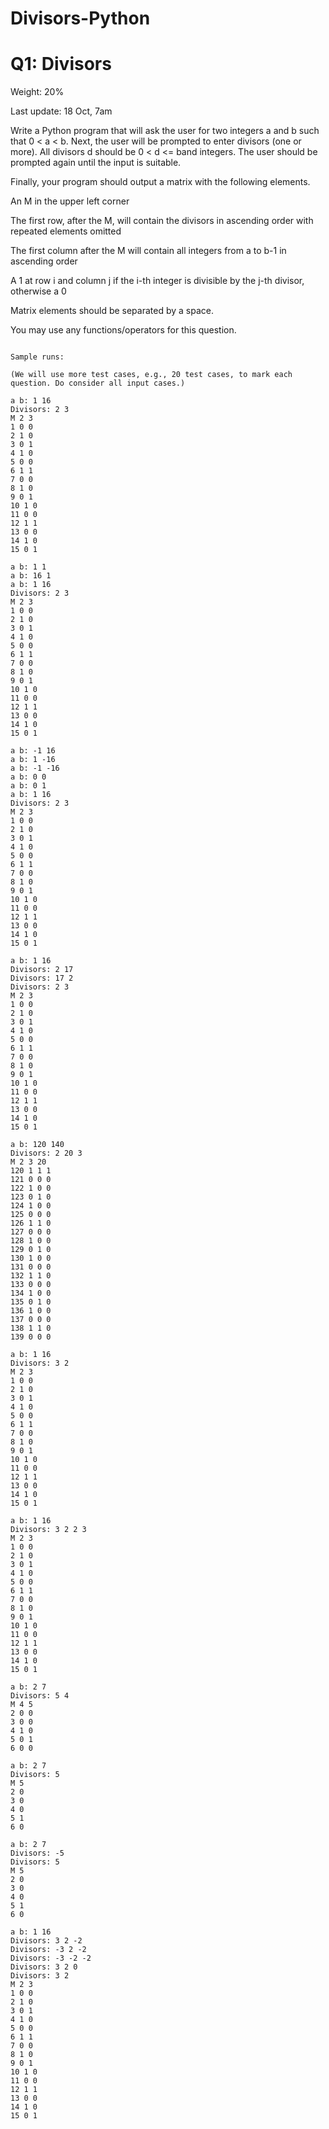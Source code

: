 # Divisors-Python

# Q1: Divisors
Weight: 20%

Last update: 18 Oct, 7am

Write a Python program that will ask the user for two integers a and b such that 0 < a < b. Next, the user will be prompted to enter divisors (one or more). All divisors d should be 0 < d <= band integers. The user should be prompted again until the input is suitable. 

Finally, your program should output a matrix with the following elements.

An M in the upper left corner

The first row, after the M, will contain the divisors in ascending order with repeated elements omitted

The first column after the M will contain all integers from a to b-1 in ascending order

A 1 at row i and column j if the i-th integer is divisible by the j-th divisor, otherwise a 0

Matrix elements should be separated by a space.

You may use any functions/operators for this question.

```

Sample runs:

(We will use more test cases, e.g., 20 test cases, to mark each question. Do consider all input cases.)

a b: 1 16
Divisors: 2 3
M 2 3
1 0 0
2 1 0
3 0 1
4 1 0
5 0 0
6 1 1
7 0 0
8 1 0
9 0 1
10 1 0
11 0 0
12 1 1
13 0 0
14 1 0
15 0 1

a b: 1 1
a b: 16 1
a b: 1 16
Divisors: 2 3
M 2 3
1 0 0
2 1 0
3 0 1
4 1 0
5 0 0
6 1 1
7 0 0
8 1 0
9 0 1
10 1 0
11 0 0
12 1 1
13 0 0
14 1 0
15 0 1

a b: -1 16
a b: 1 -16
a b: -1 -16
a b: 0 0
a b: 0 1
a b: 1 16
Divisors: 2 3
M 2 3
1 0 0
2 1 0
3 0 1
4 1 0
5 0 0
6 1 1
7 0 0
8 1 0
9 0 1
10 1 0
11 0 0
12 1 1
13 0 0
14 1 0
15 0 1

a b: 1 16
Divisors: 2 17
Divisors: 17 2
Divisors: 2 3
M 2 3
1 0 0
2 1 0
3 0 1
4 1 0
5 0 0
6 1 1
7 0 0
8 1 0
9 0 1
10 1 0
11 0 0
12 1 1
13 0 0
14 1 0
15 0 1

a b: 120 140
Divisors: 2 20 3
M 2 3 20
120 1 1 1
121 0 0 0
122 1 0 0
123 0 1 0
124 1 0 0
125 0 0 0
126 1 1 0
127 0 0 0
128 1 0 0
129 0 1 0
130 1 0 0
131 0 0 0
132 1 1 0
133 0 0 0
134 1 0 0
135 0 1 0
136 1 0 0
137 0 0 0
138 1 1 0
139 0 0 0

a b: 1 16
Divisors: 3 2
M 2 3
1 0 0
2 1 0
3 0 1
4 1 0
5 0 0
6 1 1
7 0 0
8 1 0
9 0 1
10 1 0
11 0 0
12 1 1
13 0 0
14 1 0
15 0 1

a b: 1 16
Divisors: 3 2 2 3
M 2 3
1 0 0
2 1 0
3 0 1
4 1 0
5 0 0
6 1 1
7 0 0
8 1 0
9 0 1
10 1 0
11 0 0
12 1 1
13 0 0
14 1 0
15 0 1

a b: 2 7
Divisors: 5 4
M 4 5
2 0 0
3 0 0
4 1 0
5 0 1
6 0 0

a b: 2 7
Divisors: 5
M 5
2 0
3 0
4 0
5 1
6 0

a b: 2 7
Divisors: -5
Divisors: 5
M 5
2 0
3 0
4 0
5 1
6 0

a b: 1 16
Divisors: 3 2 -2
Divisors: -3 2 -2
Divisors: -3 -2 -2
Divisors: 3 2 0
Divisors: 3 2
M 2 3
1 0 0
2 1 0
3 0 1
4 1 0
5 0 0
6 1 1
7 0 0
8 1 0
9 0 1
10 1 0
11 0 0
12 1 1
13 0 0
14 1 0
15 0 1

```
